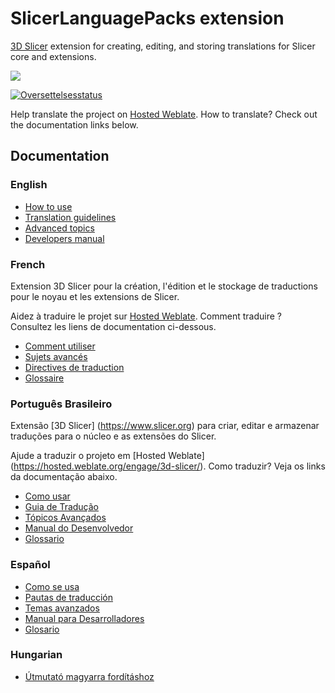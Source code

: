 # SlicerLanguagePacks extension

[3D Slicer](https://www.slicer.org) extension for creating, editing, and storing translations for Slicer core and extensions.

![](Docs/ExampleTranslations.png)

<a href="https://hosted.weblate.org/engage/3d-slicer/">
<img src="https://hosted.weblate.org/widgets/3d-slicer/-/horizontal-auto.svg" alt="Oversettelsesstatus" />
</a>

Help translate the project on [Hosted Weblate](https://hosted.weblate.org/engage/3d-slicer/). How to translate? Check out the documentation links below.

## Documentation

### English

  - [How to use](HowToUse.md)
  - [Translation guidelines](TranslationGuidelines.md)
  - [Advanced topics](AdvancedUse.md)
  - [Developers manual](DevelopersManual.md)

### French

Extension 3D Slicer pour la création, l'édition et le stockage de traductions pour le noyau et les extensions de Slicer.

Aidez à traduire le projet sur [Hosted Weblate](https://hosted.weblate.org/engage/3d-slicer/). Comment traduire ? Consultez les liens de documentation ci-dessous.

  - [Comment utiliser](HowToUse_fr.md)
  - [Sujets avancés](AdvancedUse_fr.md)
  - [Directives de traduction](TranslationGuidelines_fr.md)
  - [Glossaire](Glossary_fr.md)


### Português Brasileiro

Extensão [3D Slicer] (https://www.slicer.org) para criar, editar e armazenar traduções para o núcleo e as extensões do Slicer.

Ajude a traduzir o projeto em [Hosted Weblate] (https://hosted.weblate.org/engage/3d-slicer/). Como traduzir? Veja os links da documentação abaixo.

  - [Como usar](HowToUse_pt-br.md)
  - [Guia de Tradução](TranslationGuidelines_pt-br.md)
  - [Tópicos Avançados](AdvancedUse_pt-br.md)
  - [Manual do Desenvolvedor](DevelopersManual_pt-br.md)
  - [Glossario](Glossary_pt-br.md)

  ### Español

  - [Como se usa](HowToUse_es_419.md)
  - [Pautas de traducción](TranslationGuidelines-esp.md)
  - [Temas avanzados](AdvancedUse_esp.md)
  - [Manual para Desarrolladores](DevelopersManual_esp.md)
  - [Glosario](Glossary_es.md)

### Hungarian

- [Útmutató magyarra fordításhoz](TranslationGuidelines_hu.md)
